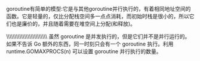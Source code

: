 goroutine有简单的模型:它是与其他goroutine并行执行的，有着相同地址空间的函数。它是轻量的，仅比分配栈空间多一点点消耗，而初始时栈是很小的，所以它们也是廉价的，并且随着需要在堆空间上分配(和释放)。


\\\\\\\\\\\\\\\\\\\\\\\\\\\\\\\\\\\\\\\\\\\\\\\\\\
虽然 goroutine 是并发执行的，但是它们并不是并行运行的。如果不告诉 Go 额外的东西，同一时刻只会有一个 goroutine 执行。利用 runtime.GOMAXPROCS(n) 可以设置 goroutine 并行执行的数量。